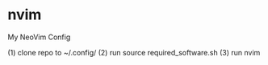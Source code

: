 # nvim
My NeoVim Config

(1) clone repo to ~/.config/
(2) run source required_software.sh
(3) run nvim
